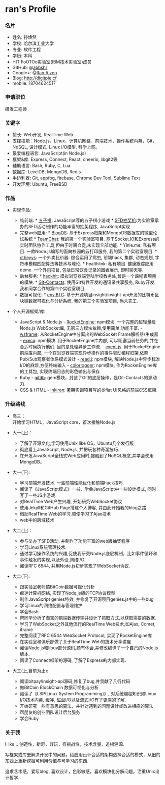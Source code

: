 ran's Profile
===

### 名片
+ 姓名: 孙焕然
+ 学校: 哈尔滨工业大学
+ 专业: 软件工程
+ 学历: 本科
+ HIT FoOTOo实验室(IBM技术实验室)成员
+ GitHub: @[abbshr](http://github.com/abbshr)
+ Google+: @[Ran Aizen](http://plus.google.com/u/+RanAizen)
+ Blog: http://digitpie.cf
+ mobile: 18704624517

### 申请职位
研发工程师

### 关键字
+ 擅长: Web开发, RealTime Web
+ 支撑技能：Node.js，Linux，计算机网络，前端技术，操作系统内幕，Git，NoSQL, 设计模式, Linux I/O模型, 科学上网。
+ 最爱编程语言: JavaScript(in Node.js)
+ 框架&库: Express, Connect, React, cheerio, libgit2等
+ 辅助语言: Bash, Ruby, C, Lua
+ 数据库: LevelDB, MongoDB, Redis
+ 手边利器: Git, appfog, firebase, Chrome Dev Tool, Sublime Text
+ 开发环境: Ubuntu, FreeBSD

### 作品
+ 实现作品: 
  - 纯前端:
	    * [五子棋](https://github.com/abbshr/JSCode/tree/master/%E4%BA%94%E5%AD%90%E6%A3%8B): JavaScript写的五子棋小游戏
	    * [SFD抽奖机](https://github.com/FoOTOo/SFD2013-Harbin):为实验室承办的SFD活动制作的功能丰富的抽奖程序, JavaScript实现
  - 完整web应用:
	    * [BlogOS](https://github.com/abbshr/BlogOS): 基于Express框架和MongoDB数据库的微型论坛系统
	    * [TeamChat](https://github.com/abbshr/FoOTOoRTCA): 我的第一个实验室项目. 基于Socket.IO和Express的实时团队协作工具,但由于时间仓促,未实现全部功能.
	    * Yinle.me: 私有项目. 一款Node.js编写的面向校园的云打印服务, 我的第二个实验室项目.
	    * [ctheyvs](https://github.com/abbshr/ctheyvs): 一个外卖比价器. 综合运用了爬虫, 前端hack, 集群, 动态规划, 字符串模糊匹配算法等技术与理论.
	    * healthlink: 私有项目. 健康跟踪应用demo. 一个外包项目, 包括日常饮食记录的图表展示, 即时聊天等.
  - 后台服务:
	    * [hackhit](https://github.com/abbshr/hackhit): 模拟浏览器端登陆学校教务处,曾是一个课程表项目的模块.
	    * [Git-Contacts](https://github.com/AustinChou/Git-Contacts): 使用Git特性开发的通讯录共享服务, Ruby开发. 我和同学合作的第四个实验室项目.
  - 数据可视化:
	    * [env.BTC](https://github.com/abbshr/env.BTC): 基于开源项目insight/insight-api开发的比特币区块链数据可视化与分析系统, 我的第三个实验室项目, 尚未完工.

+ 个人开源框架/库:
  * JavaScript & Node.js
	    - [RocketEngine](https://github.com/abbshr/RocketEngine): npm模块. 一个完整的超轻量级Node.js WebSocket库, 无第三方模块依赖,使用简单,功能丰富.
	    - [wsframe](https://github.com/abbshr/wsframe): 从RocketEngine中分离出的WebSocket Frame解析器/生成器
	    - [execq](https://github.com/abbshr/execQ): npm模块. 用于RocketEngine库内部, 可以阻塞当前任务的,并在合适时候执行他们, 目的是处理异步工作流.
	    - [event.js](https://github.com/abbshr/event.js): 用于RocketEngine前端库内部, 一个在浏览器端实现异步操作的事件驱动编程框架,依照Pub/Sub观察者体系模式设计
	    - [read.i](https://github.com/abbshr/read.i): npm模块, 解决Node.js中异步标准I/O的麻烦,方便终端输入
	    - [colorlogger](https://github.com/abbshr/colorlogger): npm模块, 作为RocketEngine库的工具包, 实现终端日志的彩色输出与保存  
  * Ruby
	    - [gitdb](https://github.com/AustinChou/Git-Contacts/tree/git-repository): gem模块，封装了Git的底层操作，是Git-Contacts的源动力.
  * CSS & HTML
	    - [inkiron](https://github.com/abbshr/inkiron): 暑期实训项目写的类flat UI风格的前端CSS框架.

### 升级路线

+ 高三：  
  开始学习HTML，JavaScript core，首次接触Node.js

+ 大一(上)：  
  - 了解了开源文化,学习使用Unix like OS，Ubuntu几个发行版
  - 彻底爱上JavaScript, Node.js, 并把玩各种奇淫技巧.
  - 在开发JavaScript全栈式Web应用时,接触到了NoSQL概念,并学会使用MongoDB。
+ 大一(下):
  - 学习前端开发技术, 一些前端性能优化和前端hack技巧.
  - 阅读了《JavaScript模式》一书，学会JavaScript中一些设计模式, 同时写了一些JS小游戏.
  - 对RealTime Web产生兴趣, 开始研究WebSocket协议
  - 使用Jekyll和GitHub Page搭建个人博客, 并由此开始我的blog之路
  - 借助RealTime Web的学习,顺便学习了Ajax技术
  - web中的跨域技术
+ 大二(上)：
  - 参与举办了SFD活动, 并制作了功能丰富的web版抽奖程序
  - 学习Linux系统管理技术.
  - 通过学习操作系统的兴趣,促使我研究Node.js底层机制，比如事件循环和事件触发的实现,以及外设,网络I/O.
  - 阅读RFC 6544, 并用Node.js初步实现了WebSocket协议.
+ 大二(下):
  - 跟实验室老师搞BitCoin数据可视化分析
  - 痴迷计算机网络, 实现了Node.js版的TCP协议模型
  - 制作JavaScript genies特效, 并修复了开源项目genies.js中的一些bug
  - 学习Linux的网络配置与管理维护
  - 学会Bash
  - 帮同学分析了淘宝的前端数据传输并设计了抓取方式,以获取需要的数据.
  - 学习了WebSocket之外其他流行的RealTime Web技术,如Ajax, Comet, iframe
  - 完整阅读了RFC 6544 WebSocket Protocol, 实现了RocketEngine库
  - 在实验室和俱乐部做了关于RealTime Web的技术分享讲座
  - 阅读Node.js和libuv部分源码,颇有体会,并修改编译了一个自己的Node.js版本.
  - 阅读了Connect框架的源码, 了解了Express的内部实现.
+ 大三(上,目前为止):
  - 阅读bitpay/insight-api源码,修复了bug,并贡献了几行代码
  - 做BitCoin BlockChain 数据可视化与分析
  - 阅读了《LSP(Linux System Programming)》, 对系统编程知识如Linux I/O技术内幕, 缓冲, 磁盘I/O以及流式I/O有了更深的了解.
  - 开始研究一些有意思的算法，并针对遇到的问题设计或改进相应的算法
  - 帮朋友的创业团队设计后台服务
  - 学会Ruby

### 关于我
I like... 创造性，新奇，好玩，有挑战性，技术含量，追根溯源.

写框架或库去解决开发中的问题，给应用设计合适的架构选择合适的模式，从旧的东西上重新挖掘可利用价值与可学习的东西.

追求艺术感，爱写blog, 喜欢设计，色彩敏感。喜欢模块化分解问题，注重Unix设计哲学.

